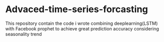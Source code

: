 # Advaced-time-series-forcasting
This repository contain the code i wrote combining deeplearning(LSTM) with Facebook prophet to achieve great prediction accuracy considering seasonality trend
